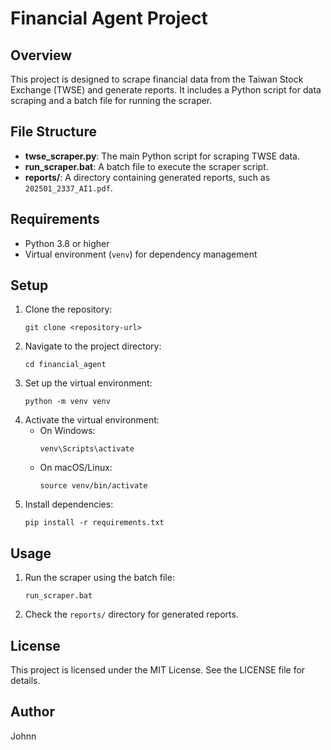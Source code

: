# Financial Agent Project

## Overview
This project is designed to scrape financial data from the Taiwan Stock Exchange (TWSE) and generate reports. It includes a Python script for data scraping and a batch file for running the scraper.

## File Structure
- **twse_scraper.py**: The main Python script for scraping TWSE data.
- **run_scraper.bat**: A batch file to execute the scraper script.
- **reports/**: A directory containing generated reports, such as `202501_2337_AI1.pdf`.

## Requirements
- Python 3.8 or higher
- Virtual environment (`venv`) for dependency management

## Setup
1. Clone the repository:
   ```
   git clone <repository-url>
   ```
2. Navigate to the project directory:
   ```
   cd financial_agent
   ```
3. Set up the virtual environment:
   ```
   python -m venv venv
   ```
4. Activate the virtual environment:
   - On Windows:
     ```
     venv\Scripts\activate
     ```
   - On macOS/Linux:
     ```
     source venv/bin/activate
     ```
5. Install dependencies:
   ```
   pip install -r requirements.txt
   ```

## Usage
1. Run the scraper using the batch file:
   ```
   run_scraper.bat
   ```
2. Check the `reports/` directory for generated reports.

## License
This project is licensed under the MIT License. See the LICENSE file for details.

## Author
Johnn
